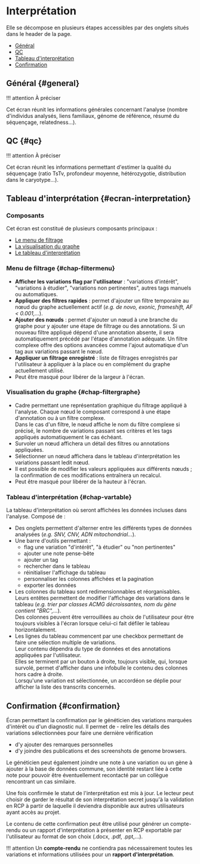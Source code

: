 # Interprétation

Elle se décompose en plusieurs étapes accessibles par des onglets situés dans le header
de la page.

- [Général](#general)
- [QC](#qc)
- [Tableau d'interprétation](#ecran-interpretation)
- [Confirmation](#confirmation)

## Général {#general}

!!! attention À préciser

Cet écran réunit les informations générales concernant l'analyse (nombre d'individus
analysés, liens familiaux, génome de référence, résumé du séquençage, relatedness...).

## QC {#qc}

!!! attention À préciser

Cet écran réunit les informations permettant d'estimer la qualité du séquençage (ratio
TsTv, profondeur moyenne, hétérozygotie, distribution dans le caryotype...).

## Tableau d'interprétation {#ecran-interpretation}

### Composants

Cet écran est constitué de plusieurs composants principaux :

- [Le menu de filtrage](#chap-filtermenu)
- [La visualisation du graphe](#chap-filtergraphe)
- [Le tableau d'interprétation](#chap-vartable)

### Menu de filtrage {#chap-filtermenu}

- **Afficher les variations flag par l'utilisateur** : "variations d'intérêt",
  "variations à étudier", "variations non pertinentes", autres tags manuels ou
  automatiques.
- **Appliquer des filtres rapides** : permet d'ajouter un filtre temporaire au nœud du
  graphe actuellement actif (_e.g. de novo, exonic, frameshift, AF \< 0.001,..._).
- **Ajouter des nœuds** : permet d'ajouter un nœud à une branche du graphe pour y
  ajouter une étape de filtrage ou des annotations. Si un nouveau filtre appliqué dépend
  d'une annotation absente, il sera automatiquement précédé par l'étape d'annotation
  adéquate. Un filtre complexe offre des options avancées comme l'ajout automatique d'un
  tag aux variations passant le nœud.
- **Appliquer un filtrage enregistré** : liste de filtrages enregistrés par
  l'utilisateur à appliquer à la place ou en complément du graphe actuellement utilisé.
- Peut être masqué pour libérer de la largeur à l'écran.

### Visualisation du graphe {#chap-filtergraphe}

- Cadre permettant une représentation graphique du filtrage appliqué à l'analyse. Chaque
  nœud le composant correspond à une étape d'annotation ou à un filtre complexe.<br>
  Dans le cas d'un filtre, le nœud affiche le nom du filtre complexe si précisé, le
  nombre de variations passant ses critères et les tags appliqués automatiquement le cas
  échéant.
- Survoler un nœud affichera un détail des filtres ou annotations appliquées.
- Sélectionner un nœud affichera dans le tableau d'interprétation les variations passant
  ledit nœud.
- Il est possible de modifier les valeurs appliquées aux différents nœuds ; la
  confirmation de ces modifications entraînera un recalcul.
- Peut être masqué pour libérer de la hauteur à l'écran.

### Tableau d'interprétation {#chap-vartable}

La tableau d'interprétation où seront affichées les données incluses dans l'analyse.
Composé de :

- Des onglets permettent d'alterner entre les différents types de données analysées
  (_e.g. SNV, CNV, ADN mitochondrial..._).
- Une barre d'outils permettant :
  - flag une variation "d'intérêt", "à étudier" ou "non pertinentes"
  - ajouter une note pense-bête
  - ajouter un tag
  - rechercher dans le tableau
  - réinitialiser l'affichage du tableau
  - personnaliser les colonnes affichées et la pagination
  - exporter les données
- Les colonnes du tableau sont redimensionnables et réorganisables. Leurs entêtes
  permettent de modifier l'affichage des variations dans le tableau (_e.g. trier par
  classes ACMG décroissantes, nom du gène contient "BRC",..._).<br> Des colonnes peuvent
  être verrouillées au choix de l'utilisateur pour être toujours visibles à l'écran
  lorsque celui-ci fait défiler le tableau horizontalement.
- Les lignes du tableau commencent par une checkbox permettant de faire une sélection
  multiple de variations.<br> Leur contenu dépendra du type de données et des
  annotations appliquées par l'utilisateur.<br> Elles se terminent par un bouton à
  droite, toujours visible, qui, lorsque survolé, permet d'afficher dans une infobulle
  le contenu des colonnes hors cadre à droite.<br> Lorsqu'une variation est
  sélectionnée, un accordéon se déplie pour afficher la liste des transcrits concernés.

## Confirmation {#confirmation}

Écran permettant la confirmation par le généticien des variations marquées d'intérêt ou
d'un diagnostic nul. Il permet de - relire les détails des variations sélectionnées pour
faire une dernière vérification

- d'y ajouter des remarques personnelles
- d'y joindre des publications et des screenshots de genome browsers.

Le généticien peut également joindre une note à une variation ou un gène à ajouter à la
base de données commune, son identité restant liée à cette note pour pouvoir être
éventuellement recontacté par un collègue rencontrant un cas similaire.

Une fois confirmée le statut de l'interprétation est mis à jour. Le lecteur peut choisir
de garder le résultat de son interprétation secret jusqu'à la validation en RCP à partir
de laquelle il deviendra disponible aux autres utilisateurs ayant accès au projet.

Le contenu de cette confirmation peut être utilisé pour générer un compte-rendu ou un
rapport d'interprétation à présenter en RCP exportable par l'utilisateur au format de
son choix (.docx, .pdf, .ppt,...).

!!! attention Un **compte-rendu** ne contiendra pas nécessairement toutes les variations
et informations utilisées pour un **rapport d'interprétation**.
